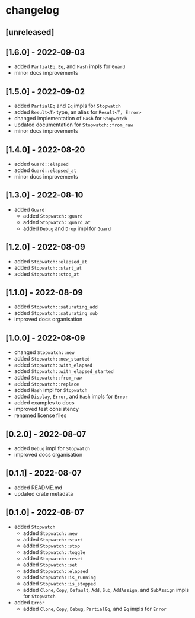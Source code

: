 # changelog

## [unreleased]

## [1.6.0] - 2022-09-03
* added `PartialEq`, `Eq`, and `Hash` impls for `Guard`
* minor docs improvements

## [1.5.0] - 2022-09-02
* added `PartialEq` and `Eq` impls for `Stopwatch`
* added `Result<T>` type, an alias for `Result<T, Error>`
* changed implementation of `Hash` for `Stopwatch`
* updated documentation for `Stopwatch::from_raw`
* minor docs improvements

## [1.4.0] - 2022-08-20
* added `Guard::elapsed`
* added `Guard::elapsed_at`
* minor docs improvements

## [1.3.0] - 2022-08-10
* added `Guard`
  * added `Stopwatch::guard`
  * added `Stopwatch::guard_at`
  * added `Debug` and `Drop` impl for `Guard`

## [1.2.0] - 2022-08-09
* added `Stopwatch::elapsed_at`
* added `Stopwatch::start_at`
* added `Stopwatch::stop_at`

## [1.1.0] - 2022-08-09
* added `Stopwatch::saturating_add`
* added `Stopwatch::saturating_sub`
* improved docs organisation

## [1.0.0] - 2022-08-09
* changed `Stopwatch::new`
* added `Stopwatch::new_started`
* added `Stopwatch::with_elapsed`
* added `Stopwatch::with_elapsed_started`
* added `Stopwatch::from_raw`
* added `Stopwatch::replace`
* added `Hash` impl for `Stopwatch`
* added `Display`, `Error`, and `Hash` impls for `Error`
* added examples to docs
* improved test consistency
* renamed license files

## [0.2.0] - 2022-08-07
* added `Debug` impl for `Stopwatch`
* improved docs organisation

## [0.1.1] - 2022-08-07
* added README.md
* updated crate metadata

## [0.1.0] - 2022-08-07
* added `Stopwatch`
  * added `Stopwatch::new`
  * added `Stopwatch::start`
  * added `Stopwatch::stop`
  * added `Stopwatch::toggle`
  * added `Stopwatch::reset`
  * added `Stopwatch::set`
  * added `Stopwatch::elapsed`
  * added `Stopwatch::is_running`
  * added `Stopwatch::is_stopped`
  * added `Clone`, `Copy`, `Default`, `Add`, `Sub`, `AddAssign`, and `SubAssign` impls for `Stopwatch`
* added `Error`
  * added `Clone`, `Copy`, `Debug`, `PartialEq`, and `Eq` impls for `Error`

